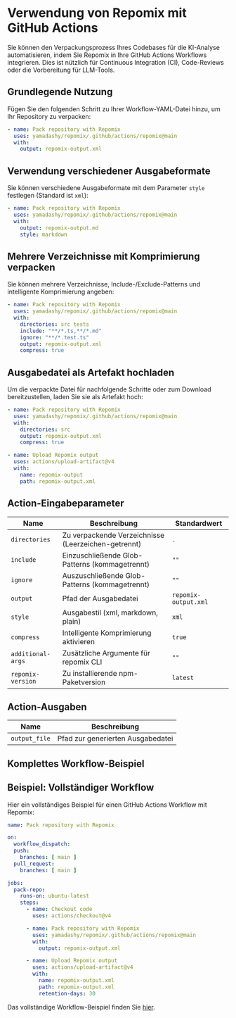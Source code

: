# Verwendung von Repomix mit GitHub Actions

Sie können den Verpackungsprozess Ihres Codebases für die KI-Analyse automatisieren, indem Sie Repomix in Ihre GitHub Actions Workflows integrieren. Dies ist nützlich für Continuous Integration (CI), Code-Reviews oder die Vorbereitung für LLM-Tools.

## Grundlegende Nutzung

Fügen Sie den folgenden Schritt zu Ihrer Workflow-YAML-Datei hinzu, um Ihr Repository zu verpacken:

```yaml
- name: Pack repository with Repomix
  uses: yamadashy/repomix/.github/actions/repomix@main
  with:
    output: repomix-output.xml
```

## Verwendung verschiedener Ausgabeformate

Sie können verschiedene Ausgabeformate mit dem Parameter `style` festlegen (Standard ist `xml`):

```yaml
- name: Pack repository with Repomix
  uses: yamadashy/repomix/.github/actions/repomix@main
  with:
    output: repomix-output.md
    style: markdown
```

## Mehrere Verzeichnisse mit Komprimierung verpacken

Sie können mehrere Verzeichnisse, Include-/Exclude-Patterns und intelligente Komprimierung angeben:

```yaml
- name: Pack repository with Repomix
  uses: yamadashy/repomix/.github/actions/repomix@main
  with:
    directories: src tests
    include: "**/*.ts,**/*.md"
    ignore: "**/*.test.ts"
    output: repomix-output.xml
    compress: true
```

## Ausgabedatei als Artefakt hochladen

Um die verpackte Datei für nachfolgende Schritte oder zum Download bereitzustellen, laden Sie sie als Artefakt hoch:

```yaml
- name: Pack repository with Repomix
  uses: yamadashy/repomix/.github/actions/repomix@main
  with:
    directories: src
    output: repomix-output.xml
    compress: true

- name: Upload Repomix output
  uses: actions/upload-artifact@v4
  with:
    name: repomix-output
    path: repomix-output.xml
```

## Action-Eingabeparameter

| Name               | Beschreibung                                 | Standardwert      |
|--------------------|----------------------------------------------|-------------------|
| `directories`      | Zu verpackende Verzeichnisse (Leerzeichen-getrennt) | `.`         |
| `include`          | Einzuschließende Glob-Patterns (kommagetrennt) | `""`         |
| `ignore`           | Auszuschließende Glob-Patterns (kommagetrennt) | `""`         |
| `output`           | Pfad der Ausgabedatei                         | `repomix-output.xml`     |
| `style`            | Ausgabestil (xml, markdown, plain)            | `xml`             |
| `compress`         | Intelligente Komprimierung aktivieren          | `true`            |
| `additional-args`  | Zusätzliche Argumente für repomix CLI          | `""`         |
| `repomix-version`  | Zu installierende npm-Paketversion             | `latest`          |

## Action-Ausgaben

| Name          | Beschreibung                        |
|---------------|-------------------------------------|
| `output_file` | Pfad zur generierten Ausgabedatei    |

## Komplettes Workflow-Beispiel

## Beispiel: Vollständiger Workflow

Hier ein vollständiges Beispiel für einen GitHub Actions Workflow mit Repomix:

```yaml
name: Pack repository with Repomix

on:
  workflow_dispatch:
  push:
    branches: [ main ]
  pull_request:
    branches: [ main ]

jobs:
  pack-repo:
    runs-on: ubuntu-latest
    steps:
      - name: Checkout code
        uses: actions/checkout@v4

      - name: Pack repository with Repomix
        uses: yamadashy/repomix/.github/actions/repomix@main
        with:
          output: repomix-output.xml

      - name: Upload Repomix output
        uses: actions/upload-artifact@v4
        with:
          name: repomix-output.xml
          path: repomix-output.xml
          retention-days: 30
```

Das vollständige Workflow-Beispiel finden Sie [hier](https://github.com/yamadashy/repomix/blob/main/.github/workflows/pack-repository.yml).
``` 
